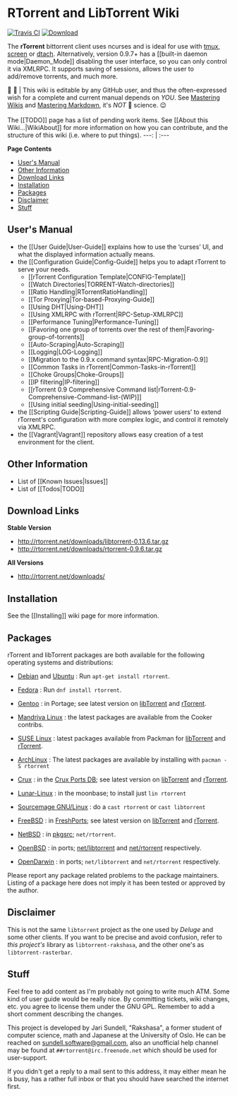 # RTorrent and LibTorrent Wiki

[![Travis CI](https://api.travis-ci.org/rakshasa/rtorrent.png?branch=master)](https://travis-ci.org/rakshasa/rtorrent)
[![Download](http://img.shields.io/badge/download-v0.9.6-0000ff.svg)](https://github.com/rakshasa/rtorrent/wiki#download-links)

The **rTorrent** bittorrent client uses ncurses and is ideal for use with [tmux](https://tmux.github.io/), [screen](http://www.gnu.org/software/screen/) or  [dtach](http://dtach.sourceforge.net/). Alternatively, version 0.9.7+ has a [[built-in daemon mode|Daemon_Mode]] disabling the user interface, so you can only control it via XMLRPC. It supports saving of sessions, allows the user to add/remove torrents, and much more.

:busts_in_silhouette: :pencil: | This wiki is editable by any GitHub user, and thus the often-expressed wish for a complete and current manual depends on *YOU*. See [Mastering Wikis](https://guides.github.com/features/wikis/) and [Mastering Markdown](https://guides.github.com/features/mastering-markdown/), it's *NOT* :rocket: science. :wink: <br /><br /> The [[TODO]] page has a list of pending work items. See [[About this Wiki…|WikiAbout]] for more information on how you can contribute, and the structure of this wiki (i.e. where to put things).
---: | :---

**Page Contents**

 * [User's Manual](#users-manual)
 * [Other Information](#other-information)
 * [Download Links](#download-links)
 * [Installation](#installation)
 * [Packages](#packages)
 * [Disclaimer](#disclaimer)
 * [Stuff](#stuff)


## User's Manual
 * the [[User Guide|User-Guide]] explains how to use the ‘curses’ UI, and what the displayed information actually means.
 * the [[Configuration Guide|Config-Guide]] helps you to adapt rTorrent to serve your needs.
   * [[rTorrent Configuration Template|CONFIG-Template]]
   * [[Watch Directories|TORRENT-Watch-directories]]
   * [[Ratio Handling|RTorrentRatioHandling]]
   * [[Tor Proxying|Tor-based-Proxying-Guide]]
   * [[Using DHT|Using-DHT]]
   * [[Using XMLRPC with rTorrent|RPC-Setup-XMLRPC]]
   * [[Performance Tuning|Performance-Tuning]]
   * [[Favoring one group of torrents over the rest of them|Favoring-group-of-torrents]]
   * [[Auto-Scraping|Auto-Scraping]]
   * [[Logging|LOG-Logging]]
   * [[Migration to the 0.9.x command syntax|RPC-Migration-0.9]]
   * [[Common Tasks in rTorrent|Common-Tasks-in-rTorrent]]
   * [[Choke Groups|Choke-Groups]]
   * [[IP filtering|IP-filtering]]
   * [[rTorrent 0.9 Comprehensive Command list|rTorrent-0.9-Comprehensive-Command-list-(WIP)]]
   * [[Using initial seeding|Using-initial-seeding]]
 * the [[Scripting Guide|Scripting-Guide]] allows ‘power users’ to extend rTorrent's configuration with more complex logic, and control it remotely via XMLRPC.
 * the [[Vagrant|Vagrant]] repository allows easy creation of a test environment for the client.


## Other Information

 * List of [[Known Issues|Issues]]
 * List of [[Todos|TODO]]


## Download Links

**Stable Version**

 * http://rtorrent.net/downloads/libtorrent-0.13.6.tar.gz
 * http://rtorrent.net/downloads/rtorrent-0.9.6.tar.gz

**All Versions**

 * http://rtorrent.net/downloads/


## Installation

See the [[Installing]] wiki page for more information.


## Packages

rTorrent and libTorrent packages are both available for the following operating systems and distributions:

 * [Debian](https://www.debian.org/) and [Ubuntu](https://ubuntu.com) : Run `apt-get install rtorrent`.
 * [Fedora](https://fedoraproject.org/wiki/Fedora_Project_Wiki) : Run `dnf install rtorrent`.
 * [Gentoo](https://gentoo.org/) : in Portage; see latest version on [libTorrent](https://packages.gentoo.org/packages/net-libs/libtorrent) and [rTorrent](https://packages.gentoo.org/packages/net-p2p/rtorrent).
 * [Mandriva Linux](https://en.wikipedia.org/wiki/Mandriva_Linux) : the latest packages are available from the Cooker contribs.
 * [SUSE Linux](http://suse.com/) : latest packages available from Packman for [libTorrent](http://packman.links2linux.de/package/libtorrent) and [rTorrent](http://packman.links2linux.de/package/rtorrent).

 * [ArchLinux](https://www.archlinux.org/) : The latest packages are available by installing with `pacman -S rtorrent`
 * [Crux](https://crux.nu/) : in the [Crux Ports DB](https://crux.nu/portdb/?command=viewport&name=libtorrent&repo=contrib); see latest version on [libTorrent](https://crux.nu/gitweb/?p=ports/contrib.git;a=tree;f=libtorrent) and [rTorrent](https://crux.nu/gitweb/?p=ports/contrib.git;a=tree;f=rtorrent).
 * [Lunar-Linux](http://www.lunar-linux.org/) : in the moonbase; to install just `lin rtorrent`
 * [Sourcemage GNU/Linux](http://sourcemage.org/) : do a `cast rtorrent` or `cast libtorrent`

 * [FreeBSD](http://www.freebsd.org/) : in [FreshPorts](http://www.freshports.org/); see latest version on [libTorrent](http://www.freshports.org/net-p2p/libtorrent) and [rTorrent](http://www.freshports.org/net-p2p/rtorrent).
 * [NetBSD](http://www.netbsd.org/) : in [pkgsrc](http://www.pkgsrc.org/); `net/rtorrent`.
 * [OpenBSD](http://www.openbsd.org/) : in ports; [net/libtorrent](http://cvsweb.openbsd.org/cgi-bin/cvsweb/ports/net/libtorrent/) and [net/rtorrent](http://cvsweb.openbsd.org/cgi-bin/cvsweb/ports/net/rtorrent/) respectively.
 * [OpenDarwin](https://en.wikipedia.org/wiki/Darwin_%28operating_system%29#OpenDarwin) : in ports; `net/libtorrent` and `net/rtorrent` respectively.

Please report any package related problems to the package maintainers. Listing of a package here does not imply it has been tested or approved by the author.


## Disclaimer

This is not the same ``libtorrent`` project as the one used by *Deluge* and some other clients.
If you want to be precise and avoid confusion, refer to *this project's*
library as ``libtorrent-rakshasa``, and the other one's as ``libtorrent-rasterbar``.


## Stuff

Feel free to add content as I'm probably not going to write much ATM. Some kind of user guide would be really nice. By committing tickets, wiki changes, etc. you agree to license them under the GNU GPL. Remember to add a short comment describing the changes.

This project is developed by Jari Sundell, "Rakshasa", a former student of computer science, math and Japanese at the University of Oslo. He can be reached on [sundell.software@gmail.com](mailto:sundell.software@gmail.com), also an unofficial help channel may be found at `##rtorrent@irc.freenode.net` which should be used for user-support.

If you didn't get a reply to a mail sent to this address, it may either mean he is busy, has a rather full inbox or that you should have searched the internet first.